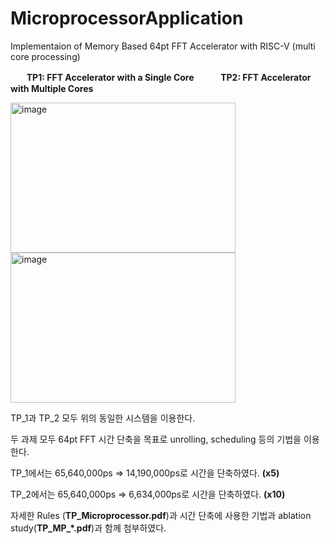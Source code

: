 # MicroprocessorApplication
Implementaion of Memory Based 64pt FFT Accelerator with RISC-V (multi core processing)

ㅤㅤ**TP1: FFT Accelerator with a Single Core**   ㅤㅤㅤ**TP2: FFT Accelerator with Multiple Cores** 


<img width="360" height="240" alt="image" src="https://github.com/user-attachments/assets/f722fae9-80f3-4487-90f3-206604fc04f6" /> <img width="360" height="240" alt="image" src="https://github.com/user-attachments/assets/82ac7a00-9f5e-4239-a927-d7bea267f9bb" /> 

TP_1과 TP_2 모두 위의 동일한 시스템을 이용한다.




두 과제 모두 64pt FFT 시간 단축을 목표로 unrolling, scheduling 등의 기법을 이용한다.

TP_1에서는 65,640,000ps => 14,190,000ps로 시간을 단축하였다. **(x5)**

TP_2에서는 65,640,000ps => 6,634,000ps로 시간을 단축하였다.  **(x10)**


자세한 Rules (**TP_Microprocessor.pdf**)과 시간 단축에 사용한 기법과 ablation study(**TP_MP_*.pdf**)과 함께 첨부하였다.


